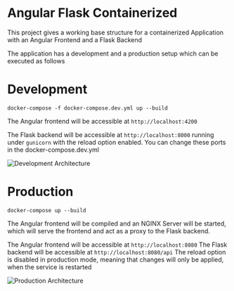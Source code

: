 # Angular Flask Containerized

This project gives a working base structure for a containerized Application with an Angular Frontend and a Flask Backend

The application has a development and a production setup which can be executed as follows


# Development

```docker-compose -f docker-compose.dev.yml up --build```

The Angular frontend will be accessible at `http://localhost:4200`

The Flask backend will be accessible at `http://localhost:8000` running under `gunicorn` with the reload option enabled.
You can change these ports in the docker-compose.dev.yml

![Development Architecture](readme_images/development.png)

# Production

```docker-compose up --build```

The Angular frontend will be compiled and an NGINX Server will be started, which will serve the frontend and act as a proxy to the Flask backend.

The Angular frontend will be accessible at `http://localhost:8080`
The Flask backend will be accessible at `http://localhost:8080/api`
The reload option is disabled in production mode, meaning that changes will only be applied, when the service is restarted

![Production Architecture](readme_images/production.png)
